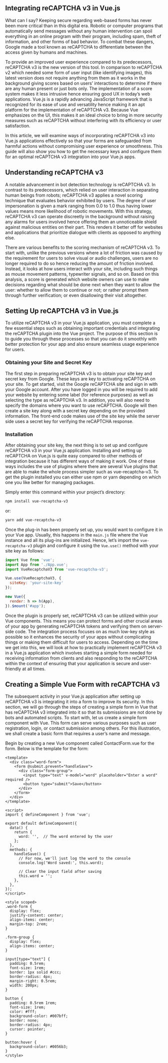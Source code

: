 ## Integrating reCAPTCHA v3 in Vue.js

What can I say? Keeping secure regarding web-based forms has never been more critical than in this digital era. Robotic or computer programs that automatically send messages without any human intervention can spoil everything in an online program with their program, including spam, theft of information, and other forms of bad behavior. To combat these dangers, Google made a tool known as reCAPTCHA to differentiate between the access given by humans and machines.

To provide an improved user experience compared to its predecessors, reCAPTCHA v3 is the new version of this tool. In comparison to reCAPTCHA v2 which needed some form of user input (like identifying images), this latest version does not require anything from them as it works in the background giving scores based on users’ interactions to determine if there are any human present or just bots only. The implementation of a score system makes it less intrusive hence ensuring good UX in today’s web applications. Vue.js is a rapidly advancing JavaScript framework that is recognized for its ease of use and versatility hence making it an apt platform for the implementation of reCAPTCHA v3. Because Vue emphasizes on the UI, this makes it an ideal choice to bring in more security measures such as reCAPTCHA without interfering with its efficiency or user satisfaction.

In this article, we will examine ways of incorporating reCAPTCHA v3 into Vue.js applications effectively so that your forms are safeguarded from harmful actions without compromising user experience or smoothness. This guide will also show you how to get the necessary keys and configure them for an optimal reCAPTCHA v3 integration into your Vue.js apps.

## Understanding reCAPTCHA v3
A notable advancement in bot detection technology is reCAPTCHA v3. In contrast to its predecessors, which relied on user interaction in separating human beings from robots; reCAPTCHA v3 applies a novel scoring technique that evaluates behavior exhibited by users. The degree of user impersonation is given a mark ranging from 0.0 to 1.0 thus having lower values means more likelihood of robotic movements. With this strategy, reCAPTCHA v3 can operate discreetly in the background without raising any alarms for users involved hence offering them an unnoticeable shield against malicious entities on their part. This renders it better off for websites and applications that prioritize dialogue with clients as opposed to anything else.

There are various benefits to the scoring mechanism of reCAPTCHA v3. To start with, unlike the previous versions where a lot of friction was caused by the requirement for users to solve visual or audio challenges, users are no longer required to do so hence reducing the amount of friction involved. Instead, it looks at how users interact with your site, including such things as mouse movement patterns, typewriter signals, and so on. Based on this analysis, a score is generated which website owners can use to make decisions regarding what should be done next when they want to allow the user: whether to allow them to continue or not; or rather prompt them through further verification; or even disallowing their visit altogether.

## Setting Up reCAPTCHA v3 in Vue.js
To utilize reCAPTCHA v3 in your Vue.js application, you must complete a few essential steps such as obtaining important credentials and integrating the reCAPTCHA plugin into the Vue project. The purpose of this section is to guide you through these processes so that you can do it smoothly with better protection for your app and also ensure seamless usage experience for users.

### Obtaining your Site and Secret Key

The first step in preparing reCAPTCHA v3 is to obtain your site key and secret key from Google. These keys are key to activating reCAPTCHA on your site. To get started, visit the Google reCAPTCHA site and sign in with your Google account. After you have logged in you will be required to add your website by entering some label (for reference purposes) as well as selecting the type as reCAPTCHA v3. In addition, you will also need to specify the domains where you want to use reCAPTCHA. Google will then create a site key along with a secret key depending on the provided information. The front-end code makes use of the site key while the server side uses a secret key for verifying the reCAPTCHA response.

### Installation
After obtaining your site key, the next thing is to set up and configure reCAPTCHA v3 in your Vue.js application. Installing and setting up reCAPTCHA on Vue.js is quite easy compared to other methods of integration because it has different ways of making it work. One of these ways includes the use of plugins where there are several Vue plugins that are able to make the whole process simpler such as vue-recaptcha-v3. To get the plugin installed you can either use npm or yarn depending on which one you like better for managing packages.

Simply enter this command within your project’s directory:

```bash
npm install vue-recaptcha-v3
```

or:

```bash
yarn add vue-recaptcha-v3
```

Once the plug-in has been properly set up, you would want to configure it in your Vue app. Usually, this happens in the `main.js` file where the Vue instance and all its plug-ins are initialized. Hence, let’s import the `vue-recaptcha-v3` plugin and configure it using the `Vue.use()` method with your site key as follows:

```javascript
import Vue from 'vue';
import App from './App.vue';
import VueRecaptchaV3 from 'vue-recaptcha-v3';

Vue.use(VueRecaptchaV3, {
  siteKey: 'your-site-key'
});

new Vue({
  render: h => h(App),
}).$mount('#app');
```



Once the plugin is properly set, reCAPTCHA v3 can be utilized within your Vue components. This means you can protect forms and other crucial areas of your app by generating reCAPTCHA tokens and verifying them on server-side code. The integration process focuses on as much low-key style as possible so it enhances the security of your apps without complicating things or making them difficult for users to access. Depending on the time we get into this, we will look at how to practically implement reCAPTCHA v3 in a Vue.js application which involves starting a simple form needed for receiving information from clients and also responding to the reCAPTCHA within the context of ensuring that your application is secure and user-friendly at all times.

## Creating a Simple Vue Form with reCAPTCHA v3
The subsequent activity in your Vue.js application after setting up reCAPTCHA v3 is integrating it into a form to improve its security. In this section, we will go through the steps of creating a simple form in Vue that has reCAPTCHA v3 integrated into it so that its submissions are not done by bots and automated scripts. To start with, let us create a simple form component with Vue. This form can serve various purposes such as user registration, login, or contact submission among others. For this illustration, we shall create a basic form that requires a user’s name and message.

Begin by creating a new Vue component called ContactForm.vue for the form. Below is the template for the form:

```vue
<template>
  <div class="word-form">
    <form @submit.prevent="handleSave">
      <div class="form-group">
        <input type="text" v-model="word" placeholder="Enter a word" required />
        <button type="submit">Save</button>
      </div>
    </form>
  </div>
</template>

<script>
import { defineComponent } from 'vue';

export default defineComponent({
  data() {
    return {
      word: '',  // The word entered by the user
    };
  },
  methods: {
    handleSave() {
      // For now, we'll just log the word to the console
      console.log('Word saved:', this.word);

      // Clear the input field after saving
      this.word = '';
    },
  },
});
</script>

<style scoped>
.word-form {
  display: flex;
  justify-content: center;
  align-items: center;
  margin-top: 2rem;
}

.form-group {
  display: flex;
  align-items: center;
}

input[type="text"] {
  padding: 0.5rem;
  font-size: 1rem;
  border: 1px solid #ccc;
  border-radius: 4px;
  margin-right: 0.5rem;
  width: 200px;
}

button {
  padding: 0.5rem 1rem;
  font-size: 1rem;
  color: #fff;
  background-color: #007bff;
  border: none;
  border-radius: 4px;
  cursor: pointer;
}

button:hover {
  background-color: #0056b3;
}
</style>
```